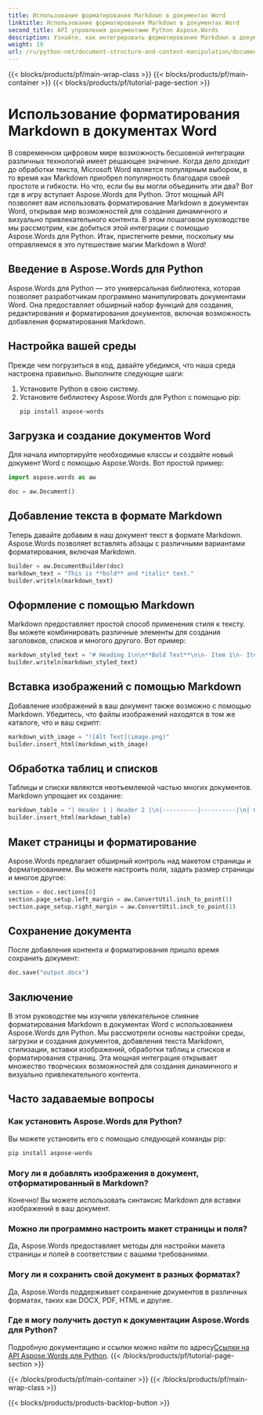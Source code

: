 ```yaml
---
title: Использование форматирования Markdown в документах Word
linktitle: Использование форматирования Markdown в документах Word
second_title: API управления документами Python Aspose.Words
description: Узнайте, как интегрировать форматирование Markdown в документы Word с помощью Aspose.Words для Python. Пошаговое руководство с примерами кода для создания динамичного и визуально привлекательного контента.
weight: 19
url: /ru/python-net/document-structure-and-content-manipulation/document-markdown/
---
```


{{< blocks/products/pf/main-wrap-class >}}
{{< blocks/products/pf/main-container >}}
{{< blocks/products/pf/tutorial-page-section >}}

# Использование форматирования Markdown в документах Word


В современном цифровом мире возможность бесшовной интеграции различных технологий имеет решающее значение. Когда дело доходит до обработки текста, Microsoft Word является популярным выбором, в то время как Markdown приобрел популярность благодаря своей простоте и гибкости. Но что, если бы вы могли объединить эти два? Вот где в игру вступает Aspose.Words для Python. Этот мощный API позволяет вам использовать форматирование Markdown в документах Word, открывая мир возможностей для создания динамичного и визуально привлекательного контента. В этом пошаговом руководстве мы рассмотрим, как добиться этой интеграции с помощью Aspose.Words для Python. Итак, пристегните ремни, поскольку мы отправляемся в это путешествие магии Markdown в Word!

## Введение в Aspose.Words для Python

Aspose.Words для Python — это универсальная библиотека, которая позволяет разработчикам программно манипулировать документами Word. Она предоставляет обширный набор функций для создания, редактирования и форматирования документов, включая возможность добавления форматирования Markdown.

## Настройка вашей среды

Прежде чем погрузиться в код, давайте убедимся, что наша среда настроена правильно. Выполните следующие шаги:

1. Установите Python в свою систему.
2. Установите библиотеку Aspose.Words для Python с помощью pip:
   ```bash
   pip install aspose-words
   ```

## Загрузка и создание документов Word

Для начала импортируйте необходимые классы и создайте новый документ Word с помощью Aspose.Words. Вот простой пример:

```python
import aspose.words as aw

doc = aw.Document()
```

## Добавление текста в формате Markdown

Теперь давайте добавим в наш документ текст в формате Markdown. Aspose.Words позволяет вставлять абзацы с различными вариантами форматирования, включая Markdown.

```python
builder = aw.DocumentBuilder(doc)
markdown_text = "This is **bold** and *italic* text."
builder.writeln(markdown_text)
```

## Оформление с помощью Markdown

Markdown предоставляет простой способ применения стиля к тексту. Вы можете комбинировать различные элементы для создания заголовков, списков и многого другого. Вот пример:

```python
markdown_styled_text = "# Heading 1\n\n**Bold Text**\n\n- Item 1\n- Item 2"
builder.writeln(markdown_styled_text)
```

## Вставка изображений с помощью Markdown

Добавление изображений в ваш документ также возможно с помощью Markdown. Убедитесь, что файлы изображений находятся в том же каталоге, что и ваш скрипт:

```python
markdown_with_image = "![Alt Text](image.png)"
builder.insert_html(markdown_with_image)
```

## Обработка таблиц и списков

Таблицы и списки являются неотъемлемой частью многих документов. Markdown упрощает их создание:

```python
markdown_table = "| Header 1 | Header 2 |\n|----------|----------|\n| Cell 1   | Cell 2   |"
builder.insert_html(markdown_table)
```

## Макет страницы и форматирование

Aspose.Words предлагает обширный контроль над макетом страницы и форматированием. Вы можете настроить поля, задать размер страницы и многое другое:

```python
section = doc.sections[0]
section.page_setup.left_margin = aw.ConvertUtil.inch_to_point(1)
section.page_setup.right_margin = aw.ConvertUtil.inch_to_point(1)
```

## Сохранение документа

После добавления контента и форматирования пришло время сохранить документ:

```python
doc.save("output.docx")
```

## Заключение

В этом руководстве мы изучили увлекательное слияние форматирования Markdown в документах Word с использованием Aspose.Words для Python. Мы рассмотрели основы настройки среды, загрузки и создания документов, добавления текста Markdown, стилизации, вставки изображений, обработки таблиц и списков и форматирования страниц. Эта мощная интеграция открывает множество творческих возможностей для создания динамичного и визуально привлекательного контента.

## Часто задаваемые вопросы

### Как установить Aspose.Words для Python?

Вы можете установить его с помощью следующей команды pip:
```bash
pip install aspose-words
```

### Могу ли я добавлять изображения в документ, отформатированный в Markdown?

Конечно! Вы можете использовать синтаксис Markdown для вставки изображений в ваш документ.

### Можно ли программно настроить макет страницы и поля?

Да, Aspose.Words предоставляет методы для настройки макета страницы и полей в соответствии с вашими требованиями.

### Могу ли я сохранить свой документ в разных форматах?

Да, Aspose.Words поддерживает сохранение документов в различных форматах, таких как DOCX, PDF, HTML и другие.

### Где я могу получить доступ к документации Aspose.Words для Python?

 Подробную документацию и ссылки можно найти по адресу[Ссылки на API Aspose.Words для Python](https://reference.aspose.com/words/python-net/).
{{< /blocks/products/pf/tutorial-page-section >}}

{{< /blocks/products/pf/main-container >}}
{{< /blocks/products/pf/main-wrap-class >}}

{{< blocks/products/products-backtop-button >}}
